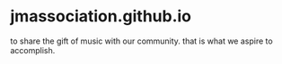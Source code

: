 # jmassociation.github.io
to share the gift of music with our community. that is what we aspire to accomplish.
